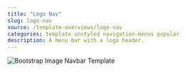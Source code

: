 ```yaml
---
title: "Logo Nav"
slug: logo-nav
source: /template-overviews/logo-nav
categories: template unstyled navigation-menus popular
description: A menu bar with a logo header.
---
```


<img src="/assets/img/templates/logo-nav.jpg" class="img-responsive" alt="Bootstrap Image Navbar Template">